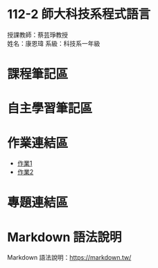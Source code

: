 # 112-2 師大科技系程式語言 
授課教師：蔡芸琤教授  
姓名：康恩瑋 
系級：科技系一年級

# 課程筆記區

# 自主學習筆記區

# 作業連結區
*  [作業1](https://github.com/kang111014/kanghub/blob/main/HW01)
*  [作業2](https://github.com/kang111014/kanghub/blob/main/HW01.ipynb)

# 專題連結區   

# Markdown 語法說明
Markdown 語法說明：https://markdown.tw/
